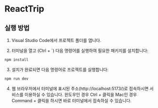 
# ReactTrip

## 실행 방법

1. Visual Studio Code에서 프로젝트 폴더를 엽니다.

2. 터미널을 열고 (Ctrl + `) 다음 명령어를 실행하여 필요한 패키지를 설치합니다:
```bash
npm install
```


3. 설치가 완료되면 다음 명령어로 프로젝트를 실행합니다:
```bash
npm run dev
```

4. 웹 브라우저에서 터미널에 표시된 주소(http://localhost:5173/)로 접속하시면 서비스를 이용하실 수 있습니다.
윈도우인 경우 Ctrl + 클릭을 Mac인 경우 Command + 클릭을 하시면 바로 터미널에서 접속하실 수 있습니다.
